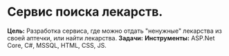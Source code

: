 # Сервис поиска лекарств.
**Цель:** Разработка сервиса, где можно отдать "ненужные" лекарства из своей аптечки, или найти лекарства.
**Задачи:** 
**Инструменты:** ASP.Net Core, C#, MSSQL, HTML, CSS, JS.
